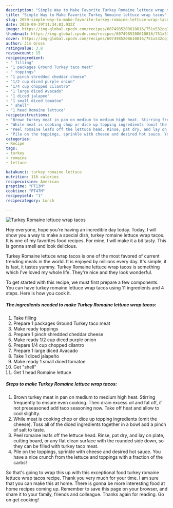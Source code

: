 ```yaml
---
description: "Simple Way to Make Favorite Turkey Romaine lettuce wrap tacos"
title: "Simple Way to Make Favorite Turkey Romaine lettuce wrap tacos"
slug: 2059-simple-way-to-make-favorite-turkey-romaine-lettuce-wrap-tacos
date: 2020-09-29T11:34:03.932Z
image: https://img-global.cpcdn.com/recipes/6074985208610816/751x532cq70/turkey-romaine-lettuce-wrap-tacos-recipe-main-photo.jpg
thumbnail: https://img-global.cpcdn.com/recipes/6074985208610816/751x532cq70/turkey-romaine-lettuce-wrap-tacos-recipe-main-photo.jpg
cover: https://img-global.cpcdn.com/recipes/6074985208610816/751x532cq70/turkey-romaine-lettuce-wrap-tacos-recipe-main-photo.jpg
author: Jim Gross
ratingvalue: 3.8
reviewcount: 15
recipeingredient:
- " filling"
- "1 packages Ground Turkey taco meat"
- " toppings"
- "1 pinch shredded cheddar cheese"
- "1/2 cup diced purple onion"
- "1/4 cup chopped cilantro"
- "1 large diced Avacado"
- "1 diced jalapeo"
- "1 small diced tomatoe"
- " shell"
- "1 head Romaine lettuce"
recipeinstructions:
- "Brown turkey meat in pan on medium to medium high heat. Stirring frequently to ensure even cooking.  Then drain excess oil and fat off, if not preseasoned add taco seasoning now. Take off heat and allow to cool slighlty."
- "While meat is cooking chop or dice up topping ingredients (omit the cheese). Toss all of the diced ingredients together in a bowl add a pinch of salt to taste."
- "Peel romaine leafs off the lettuce head. Rinse, pat dry, and lay on plate, cutting board, or any flat clean surface  with the rounded side down, so they can be filled with turkey taco meat."
- "Pile on the toppings, sprinkle with cheese and desired hot sauce. You have a nice crunch from the lettuce and toppings with a fraction of the carbs!"
categories:
- Recipe
tags:
- turkey
- romaine
- lettuce

katakunci: turkey romaine lettuce 
nutrition: 116 calories
recipecuisine: American
preptime: "PT13M"
cooktime: "PT47M"
recipeyield: "1"
recipecategory: Lunch

---
```



![Turkey Romaine lettuce wrap tacos](https://img-global.cpcdn.com/recipes/6074985208610816/751x532cq70/turkey-romaine-lettuce-wrap-tacos-recipe-main-photo.jpg)

Hey everyone, hope you're having an incredible day today. Today, I will show you a way to make a special dish, turkey romaine lettuce wrap tacos. It is one of my favorites food recipes. For mine, I will make it a bit tasty. This is gonna smell and look delicious.



Turkey Romaine lettuce wrap tacos is one of the most favored of current trending meals in the world. It is enjoyed by millions every day. It's simple, it is fast, it tastes yummy. Turkey Romaine lettuce wrap tacos is something which I've loved my whole life. They're nice and they look wonderful.


To get started with this recipe, we must first prepare a few components. You can have turkey romaine lettuce wrap tacos using 11 ingredients and 4 steps. Here is how you cook it.

<!--inarticleads1-->

##### The ingredients needed to make Turkey Romaine lettuce wrap tacos:

1. Take  filling
1. Prepare 1 packages Ground Turkey taco meat
1. Make ready  toppings
1. Prepare 1 pinch shredded cheddar cheese
1. Make ready 1/2 cup diced purple onion
1. Prepare 1/4 cup chopped cilantro
1. Prepare 1 large diced Avacado
1. Take 1 diced jalapeño
1. Make ready 1 small diced tomatoe
1. Get  &#34;shell&#34;
1. Get 1 head Romaine lettuce




<!--inarticleads2-->

##### Steps to make Turkey Romaine lettuce wrap tacos:

1. Brown turkey meat in pan on medium to medium high heat. Stirring frequently to ensure even cooking.  Then drain excess oil and fat off, if not preseasoned add taco seasoning now. Take off heat and allow to cool slighlty.
1. While meat is cooking chop or dice up topping ingredients (omit the cheese). Toss all of the diced ingredients together in a bowl add a pinch of salt to taste.
1. Peel romaine leafs off the lettuce head. Rinse, pat dry, and lay on plate, cutting board, or any flat clean surface  with the rounded side down, so they can be filled with turkey taco meat.
1. Pile on the toppings, sprinkle with cheese and desired hot sauce. You have a nice crunch from the lettuce and toppings with a fraction of the carbs!




So that's going to wrap this up with this exceptional food turkey romaine lettuce wrap tacos recipe. Thank you very much for your time. I am sure that you can make this at home. There is gonna be more interesting food at home recipes coming up. Remember to save this page on your browser, and share it to your family, friends and colleague. Thanks again for reading. Go on get cooking!
